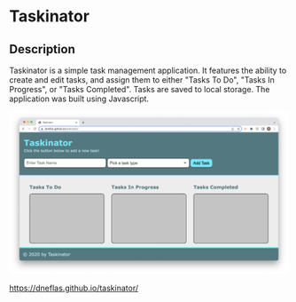 # Taskinator

## Description
Taskinator is a simple task management application. It features the ability to create and edit tasks, and assign them to either "Tasks To Do", "Tasks In Progress", or "Tasks Completed". Tasks are saved to local storage. The application was built using Javascript.

![screenshot of Taskinator application](./assets/images/Screenshot.png)

https://dneflas.github.io/taskinator/